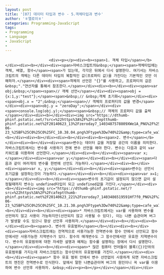 ```yaml
---
layout: post
title: '[07] 데이터 타입과 변수 - 5.객체타입과 변수'
author: 'ㅎ엘로이ㅎ'
categories: Programming-JavaScript
tags:
- Programming
- Language
- JavaScript
-
---
```



<script> location.href='https://cafe.naver.com/develoid/701826' ; </script>


















						<div><p></p><div><b><span>1. 객체 타입</span></b></div><div><b></div><div><span>자바스크립트의&nbsp;</span><span>객체타입에는 객체, 배열, 함수</span><span>가 있는데, 각각은 뒤에서 다시 설명한다. 여기서는 자바스크립트의 객체는 다른 데이터 타입의 복합적인 값(프로퍼티 값)을 가진다는 기본적인 것만 이해하자.</span></div><div><span>객체의 선언은 "{}"를 사용하고, 프로퍼티의 값은 &nbsp;"."연산자를 통해서 참조한다.</span></div><div><b></div><div><span>var obj;&nbsp;</span><span>// 객체 선언</span></div><div><span>obj = {x:1,y:"test"};</span><span>&nbsp;// &nbsp;객체 초기화</span></div><div><span>obj.x = "2";&nbsp;</span><span>// 객체의 프로퍼티의 값을 변경</span></div><div><span>obj.y = "zeroDay";</span></div><div><span>console.log(obj.y);</span><span>&nbsp;// 객체의 프로퍼티 값을 출력</span></div><div><b></div><div><img src="https://dthumb-phinf.pstatic.net/?src=%22https%3A%2F%2Fcafeptthumb-phinf.pstatic.net%2F20140623_13%2Fzeroday7_1403487578809XWe1A_PNG%2F%25BD%25BA%25C5%25A9%25B8%25B0%25BC%25A6_2014-06-23_%25BF%25C0%25C0%25FC_10.38.04.png%3Ftype%3Dw740%22&amp;type=cafe_wa740"><b></div><div><b></div><div><b></div><div><b><span>2. 변수</span></b></div><div><b></div><div><span>변수는 데이터 값을 저장할 공간의 이름을 의미한다. 자바스크립트에서는 변수를 사용하기 전에 변수 선언을 해야 한다. 변수는 다음과 같이 var 키워드를 이용하여 선언한다.</span></div><div><b></div><div><span>var x;</span></div><div><span>var y;</span></div><div><b></div><div><span>다음과 같이 여러개의 변수를 한번에 선언도 가능하다.</span></div><div><b></div><div><span>var x, y;</span></div><div><b></div><div><span>변수는 선언시 초기값을 설정하는것이 가능하다.</span></div><div><b></div><div><span>var x=1;</span></div><div><b></div><div><span>변수의 초기값이 설정되지 않으면 값이 설정될때까지 변수는 undefined타입이 되고 undefined값을 가진다.</span></div><div><b></div><div><img src="https://dthumb-phinf.pstatic.net/?src=%22https%3A%2F%2Fcafeptthumb-phinf.pstatic.net%2F20140623_221%2Fzeroday7_1403486519591Hf7f0_PNG%2F%25BD%25BA%25C5%25A9%25B8%25B0%25BC%25A6_2014-06-23_%25BF%25C0%25C0%25FC_10.21.30.png%3Ftype%3Dw740%22&amp;type=cafe_wa740"><b></div><div><b></div><div><span>* 자바스크립트에서는 var를 사용하여 변수를 선언하지 않고 사용이 가능하지만(선언되지 않고 사용될 수 있다), 이는 나쁜 습관이며 버그가 발생할 수도 있으니 항상 선언후 사용하자.</span></div><div><b></div><div><b></div><div><b><span>3. 변수의 유효범위</span></b></div><div><b></div><div><span>자바스크립트에는 전역적으로 사용가능한 전역변수와 함수 안에서 선언되고 함수 안에서만 사용가능한 지역변수가 있다. 함수의 매개변수도 그 함수안에서만 유효한 지역변수이다. 변수의 유효범위에 대한 자세한 설명과 예제는 함수를 설명하는 장에서 다시 설명한다.</span></div><div><b></div><div><span>* 많은 컴퓨터 언어들이 블록({})단위의 유효범위를 가지는데 자바스크립트는 함수단위의 유효범위를 가진다.</span></div><div><b></div><div><span>* 함수 유효 범위 안에서 변수 선언없이 사용하게 되면 자바스크립트의 엔진은 전역변수로 인식한다. 앞에서 말한 나쁜습관이며 버그의 원인이니 꼭 var를 이용하여 변수 선언후 사용하자. &nbsp;<div><p><b></p></div></span></div></div>
